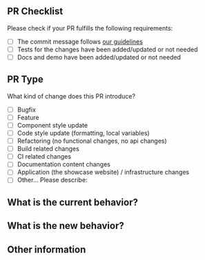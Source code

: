 ## PR Checklist

Please check if your PR fulfills the following requirements:

- [ ] The commit message follows [our guidelines](https://github.com/IduxFE/idux/blob/main/docs/contributing.zh.md#commit)
- [ ] Tests for the changes have been added/updated or not needed
- [ ] Docs and demo have been added/updated or not needed

## PR Type

What kind of change does this PR introduce?

- [ ] Bugfix
- [ ] Feature
- [ ] Component style update
- [ ] Code style update (formatting, local variables)
- [ ] Refactoring (no functional changes, no api changes)
- [ ] Build related changes
- [ ] CI related changes
- [ ] Documentation content changes
- [ ] Application (the showcase website) / infrastructure changes
- [ ] Other... Please describe:

## What is the current behavior?
<!-- Please describe the current behavior that you are modifying, or link to a relevant issue. -->

## What is the new behavior?

## Other information
